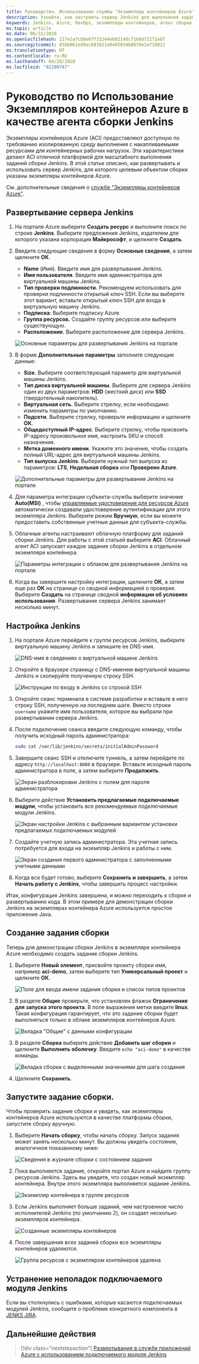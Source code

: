 ```yaml
---
title: Руководство. Использование службы "Экземпляры контейнеров Azure" в качестве агента сборки Jenkins
description: Узнайте, как настроить сервер Jenkins для выполнения заданий сборки по запросу в службе "Экземпляры контейнеров Azure".
keywords: Jenkins, Azure, DevOps, экземпляры контейнеров, агент сборки
ms.topic: article
ms.date: 08/31/2018
ms.openlocfilehash: 117e2a7cb8e67f33244eb82140c7166d72172e87
ms.sourcegitcommit: 858b061ed9ac883821a0485054b8076e2e719821
ms.translationtype: HT
ms.contentlocale: ru-RU
ms.lasthandoff: 04/28/2020
ms.locfileid: "82209747"
---
```

# <a name="tutorial-use-azure-container-instances-as-a-jenkins-build-agent"></a>Руководство по Использование Экземпляров контейнеров Azure в качестве агента сборки Jenkins

Экземпляры контейнеров Azure (ACI) предоставляют доступную по требованию изолированную среду выполнения с накапливаемыми ресурсами для контейнерных рабочих нагрузок. Эти характеристики делают ACI отличной платформой для масштабного выполнения заданий сборки Jenkins. В этой статье описано, как развертывать и использовать сервер Jenkins, для которого целевым объектом сборки указаны экземпляры контейнеров Azure.

См. дополнительные сведения о [службе "Экземпляры контейнеров Azure"](/azure/container-instances/container-instances-overview.md).

## <a name="deploy-a-jenkins-server"></a>Развертывание сервера Jenkins

1. На портале Azure выберите **Создать ресурс** и выполните поиск по строке **Jenkins**. Выберите предложения Jenkins, издателем для которого указана корпорация **Майкрософт**, и щелкните **Создать**.

2. Введите следующие сведения в форму **Основные сведения**, а затем щелкните **ОК**.

   - **Name** (Имя). Введите имя для развертывания Jenkins.
   - **Имя пользователя**. Введите имя администратора для виртуальной машины Jenkins.
   - **Тип проверки подлинности.** Рекомендуем использовать для проверки подлинности открытый ключ SSH. Если вы выберете этот вариант, вставьте открытый ключ SSH для входа в виртуальную машину Jenkins.
   - **Подписка**: Выберите подписку Azure.
   - **Группа ресурсов.** Создайте группу ресурсов или выберите существующую.
   - **Расположение.** Выберите расположение для сервера Jenkins.

   ![Основные параметры для развертывания Jenkins на портале](./media/azure-container-instances-as-jenkins-build-agent/jenkins-portal-01.png)

3. В форме **Дополнительные параметры** заполните следующие данные:

   - **Size.** Выберите соответствующий параметр для виртуальной машины Jenkins.
   - **Тип диска виртуальной машины**. Выберите для сервера Jenkins один из двух параметров: **HDD** (жесткий диск) или **SSD** (твердотельный накопитель).
   - **Виртуальная сеть.** Выберите стрелку, если необходимо изменить параметры по умолчанию.
   - **Подсети**. Выберите стрелку, проверьте информацию и щелкните **ОК**.
   - **Общедоступный IP-адрес**. Выберите стрелку, чтобы присвоить IP-адресу произвольное имя, настроить SKU и способ назначения.
   - **Метка доменного имени**. Укажите это значение, чтобы создать полный URL-адрес для виртуальной машины Jenkins.
   - **Тип выпуска Jenkins**. Выберите нужный тип выпуска из параметров: **LTS**, **Недельная сборка** или **Проверено Azure**.

   ![Дополнительные параметры для развертывания Jenkins на портале](./media/azure-container-instances-as-jenkins-build-agent/jenkins-portal-02.png)

4. Для параметра интеграции субъекта-службы выберите значение **Auto(MSI)** , чтобы [управляемые удостоверения для ресурсов Azure](/azure/active-directory/managed-identities-azure-resources/overview.md) автоматически создавали удостоверение аутентификации для этого экземпляра Jenkins. Выберите режим **Вручную**, если вы можете предоставить собственные учетные данные для субъекта-службы.

5. Облачные агенты настраивают облачную платформу для заданий сборки Jenkins. Для работы с этой статьей выберите **ACI**. Облачный агент ACI запускает каждое задание сборки Jenkins в отдельном экземпляре контейнера.

   ![Параметры интеграции с облаком для развертывания Jenkins на портале](./media/azure-container-instances-as-jenkins-build-agent/jenkins-portal-03.png)

6. Когда вы завершите настройку интеграции, щелкните **ОК**, а затем еще раз **ОК** на странице со сводной информацией о проверке. Выберите **Создать** на странице сводной **информации об условиях использования**. Развертывание сервера Jenkins занимает несколько минут.

## <a name="configure-jenkins"></a>Настройка Jenkins

1. На портале Azure перейдите к группе ресурсов Jenkins, выберите виртуальную машину Jenkins и запишите ее DNS-имя.

   ![DNS-имя в сведениях о виртуальной машине Jenkins](./media/azure-container-instances-as-jenkins-build-agent/jenkins-portal-fqdn.png)

2. Откройте в браузере страницу с DNS-именем виртуальной машины Jenkins и скопируйте полученную строку SSH.

   ![Инструкции по входу в Jenkins со строкой SSH](./media/azure-container-instances-as-jenkins-build-agent/jenkins-portal-04.png)

3. Откройте сеанс терминала в системе разработки и вставьте в него строку SSH, полученную на последнем шаге. Вместо строки `username` укажите имя пользователя, которое вы выбрали при развертывании сервера Jenkins.

4. После подключения сеанса введите следующую команду, чтобы получить исходный пароль администратора:

   ```bash
   sudo cat /var/lib/jenkins/secrets/initialAdminPassword
   ```

5. Завершите сеанс SSH и отключите туннель, а затем перейдите по адресу `http://localhost:8080` в браузере. Вставьте исходный пароль администратора в поле, а затем выберите **Продолжить**.

   ![Экран разблокировки Jenkins с полем для пароля администратора](./media/azure-container-instances-as-jenkins-build-agent/jenkins-portal-05.png)

6. Выберите действие **Установить предлагаемые подключаемые модули**, чтобы установить все рекомендуемые подключаемые модули Jenkins.

   ![Экран настройки Jenkins с выбранным вариантом установки предлагаемых подключаемых модулей](./media/azure-container-instances-as-jenkins-build-agent/jenkins-portal-06.png)

7. Создайте учетную запись администратора. Эта учетная запись потребуется для входа на экземпляр Jenkins и работы с ним.

   ![Экран создания первого администратора с заполненными учетными данными](./media/azure-container-instances-as-jenkins-build-agent/jenkins-portal-07.png)

8. Когда все будет готово, выберите **Сохранить и завершить**, а затем **Начать работу с Jenkins**, чтобы завершить процесс настройки.

Итак, конфигурация Jenkins завершена, и можно переходить к сборке и развертыванию кода. В этом примере для демонстрации сборки Jenkins на экземплярах контейнера Azure используется простое приложение Java.

## <a name="create-a-build-job"></a>Создание задания сборки

Теперь для демонстрации сборки Jenkins в экземпляре контейнера Azure необходимо создать задание сборки Jenkins.

1. Выберите **Новый элемент**, присвойте проекту сборки имя, например **aci-demo**, затем выберите тип **Универсальный проект** и щелкните **ОК**.

   ![Поле для ввода имени задания сборки и список типов проектов](./media/azure-container-instances-as-jenkins-build-agent/jenkins-new-job.png)

2. В разделе **Общие** проверьте, что установлен флажок **Ограничения для запуска этого проекта**. В поле выражения метки введите **linux**. Такая конфигурация гарантирует, что это задание сборки будет выполняться только в облаке экземпляров контейнеров Azure.

   ![Вкладка "Общие" с данными конфигурации](./media/azure-container-instances-as-jenkins-build-agent/jenkins-job-01.png)

3. В разделе **Сборка** выберите действие **Добавить шаг сборки** и щелкните **Выполнить оболочку**. Введите `echo "aci-demo"` в качестве команды.

   ![Вкладка сборки с выделенными значениями для шага создания](./media/azure-container-instances-as-jenkins-build-agent/jenkins-job-02.png)

5. Щелкните **Сохранить**.

## <a name="run-the-build-job"></a>Запустите задание сборки.

Чтобы проверить задание сборки и увидеть, как экземпляры контейнеров Azure используются в качестве платформы сборки, запустите сборку вручную.

1. Выберите **Начать сборку**, чтобы начать сборку. Запуск задания может занять несколько минут. Вы должны увидеть состояние, аналогичное показанному ниже:

   ![Сведения в журнале сборки с состоянием задания](./media/azure-container-instances-as-jenkins-build-agent/jenkins-job-status.png)

2. Пока выполняется задание, откройте портал Azure и найдите группу ресурсов Jenkins. Здесь вы увидите, что создан новый экземпляр контейнера. Внутри этого экземпляра выполняется задание Jenkins.

   ![Экземпляр контейнера в группе ресурсов](./media/azure-container-instances-as-jenkins-build-agent/jenkins-aci.png)

3. Если Jenkins выполняет больше заданий, чем настроенное число исполнителей Jenkins (по умолчанию 2), он создает несколько экземпляров контейнера.

   ![Созданные экземпляры контейнеров](./media/azure-container-instances-as-jenkins-build-agent/jenkins-aci-multi.png)

4. После завершения всех заданий сборки все экземпляры контейнеров удаляются.

   ![Группа ресурсов с экземпляром контейнеров удалена](./media/azure-container-instances-as-jenkins-build-agent/jenkins-aci-none.png)

## <a name="troubleshooting-the-jenkins-plugin"></a>Устранение неполадок подключаемого модуля Jenkins

Если вы столкнулись с ошибками, которые касаются подключаемых модулей Jenkins, сообщите о проблеме конкретного компонента в [JENKS JIRA](https://issues.jenkins-ci.org/).

## <a name="next-steps"></a>Дальнейшие действия

> [!div class="nextstepaction"]
> [Развертывание в службе приложений Azure с использованием подключаемого модуля Jenkins](/azure/jenkins/tutorial-jenkins-deploy-web-app-azure-app-service)